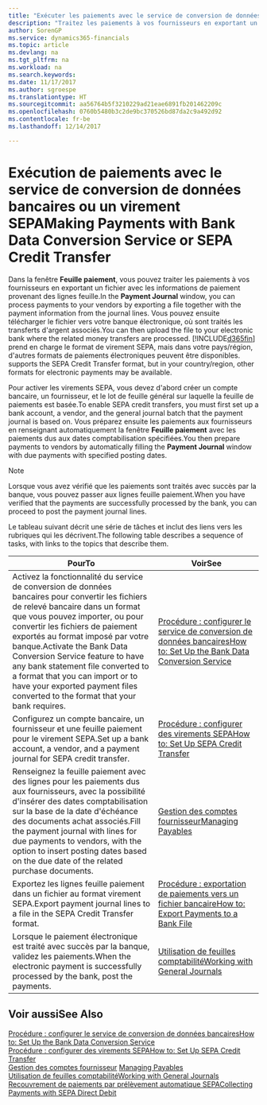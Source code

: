 ```yaml
---
title: "Exécuter les paiements avec le service de conversion de données bancaires ou un virement SEPA | Microsoft Docs"
description: "Traitez les paiements à vos fournisseurs en exportant un fichier avec les informations de paiement provenant des lignes feuille."
author: SorenGP
ms.service: dynamics365-financials
ms.topic: article
ms.devlang: na
ms.tgt_pltfrm: na
ms.workload: na
ms.search.keywords: 
ms.date: 11/17/2017
ms.author: sgroespe
ms.translationtype: HT
ms.sourcegitcommit: aa56764b5f3210229ad21eae6891fb201462209c
ms.openlocfilehash: 0760b5480b3c2de9bc370526bd87da2c9a492d92
ms.contentlocale: fr-be
ms.lasthandoff: 12/14/2017

---
```

# <a name="making-payments-with-bank-data-conversion-service-or-sepa-credit-transfer"></a><span data-ttu-id="3e81a-103">Exécution de paiements avec le service de conversion de données bancaires ou un virement SEPA</span><span class="sxs-lookup"><span data-stu-id="3e81a-103">Making Payments with Bank Data Conversion Service or SEPA Credit Transfer</span></span>
<span data-ttu-id="3e81a-104">Dans la fenêtre **Feuille paiement**, vous pouvez traiter les paiements à vos fournisseurs en exportant un fichier avec les informations de paiement provenant des lignes feuille.</span><span class="sxs-lookup"><span data-stu-id="3e81a-104">In the **Payment Journal** window, you can process payments to your vendors by exporting a file together with the payment information from the journal lines.</span></span> <span data-ttu-id="3e81a-105">Vous pouvez ensuite télécharger le fichier vers votre banque électronique, où sont traités les transferts d'argent associés.</span><span class="sxs-lookup"><span data-stu-id="3e81a-105">You can then upload the file to your electronic bank where the related money transfers are processed.</span></span> [!INCLUDE[d365fin](includes/d365fin_md.md)]<span data-ttu-id="3e81a-106"> prend en charge le format de virement SEPA, mais dans votre pays/région, d'autres formats de paiements électroniques peuvent être disponibles.</span><span class="sxs-lookup"><span data-stu-id="3e81a-106"> supports the SEPA Credit Transfer format, but in your country/region, other formats for electronic payments may be available.</span></span>   

 <span data-ttu-id="3e81a-107">Pour activer les virements SEPA, vous devez d'abord créer un compte bancaire, un fournisseur, et le lot de feuille général sur laquelle la feuille de paiements est basée.</span><span class="sxs-lookup"><span data-stu-id="3e81a-107">To enable SEPA credit transfers, you must first set up a bank account, a vendor, and the general journal batch that the payment journal is based on.</span></span> <span data-ttu-id="3e81a-108">Vous préparez ensuite les paiements aux fournisseurs en renseignant automatiquement la fenêtre **Feuille paiement** avec les paiements dus aux dates comptabilisation spécifiées.</span><span class="sxs-lookup"><span data-stu-id="3e81a-108">You then prepare payments to vendors by automatically filling the **Payment Journal** window with due payments with specified posting dates.</span></span>  

> [!NOTE]  
>  <span data-ttu-id="3e81a-109">Lorsque vous avez vérifié que les paiements sont traités avec succès par la banque, vous pouvez passer aux lignes feuille paiement.</span><span class="sxs-lookup"><span data-stu-id="3e81a-109">When you have verified that the payments are successfully processed by the bank, you can proceed to post the payment journal lines.</span></span>  

 <span data-ttu-id="3e81a-110">Le tableau suivant décrit une série de tâches et inclut des liens vers les rubriques qui les décrivent.</span><span class="sxs-lookup"><span data-stu-id="3e81a-110">The following table describes a sequence of tasks, with links to the topics that describe them.</span></span>   

|<span data-ttu-id="3e81a-111">**Pour**</span><span class="sxs-lookup"><span data-stu-id="3e81a-111">**To**</span></span>|<span data-ttu-id="3e81a-112">**Voir**</span><span class="sxs-lookup"><span data-stu-id="3e81a-112">**See**</span></span>|  
|------------|-------------|  
|<span data-ttu-id="3e81a-113">Activez la fonctionnalité du service de conversion de données bancaires pour convertir les fichiers de relevé bancaire dans un format que vous pouvez importer, ou pour convertir les fichiers de paiement exportés au format imposé par votre banque.</span><span class="sxs-lookup"><span data-stu-id="3e81a-113">Activate the Bank Data Conversion Service feature to have any bank statement file converted to a format that you can import or to have your exported payment files converted to the format that your bank requires.</span></span>|[<span data-ttu-id="3e81a-114">Procédure : configurer le service de conversion de données bancaires</span><span class="sxs-lookup"><span data-stu-id="3e81a-114">How to: Set Up the Bank Data Conversion Service</span></span>](bank-how-setup-bank-statement-service.md)|  
|<span data-ttu-id="3e81a-115">Configurez un compte bancaire, un fournisseur et une feuille paiement pour le virement SEPA.</span><span class="sxs-lookup"><span data-stu-id="3e81a-115">Set up a bank account, a vendor, and a payment journal for SEPA credit transfer.</span></span>|[<span data-ttu-id="3e81a-116">Procédure : configurer des virements SEPA</span><span class="sxs-lookup"><span data-stu-id="3e81a-116">How to: Set Up SEPA Credit Transfer</span></span>](finance-how-to-set-up-sepa-credit-transfer.md)|  
|<span data-ttu-id="3e81a-117">Renseignez la feuille paiement avec des lignes pour les paiements dus aux fournisseurs, avec la possibilité d'insérer des dates comptabilisation sur la base de la date d'échéance des documents achat associés.</span><span class="sxs-lookup"><span data-stu-id="3e81a-117">Fill the payment journal with lines for due payments to vendors, with the option to insert posting dates based on the due date of the related purchase documents.</span></span>|[<span data-ttu-id="3e81a-118">Gestion des comptes fournisseur</span><span class="sxs-lookup"><span data-stu-id="3e81a-118">Managing Payables</span></span>](payables-manage-payables.md)|  
|<span data-ttu-id="3e81a-119">Exportez les lignes feuille paiement dans un fichier au format virement SEPA.</span><span class="sxs-lookup"><span data-stu-id="3e81a-119">Export payment journal lines to a file in the SEPA Credit Transfer format.</span></span>|[<span data-ttu-id="3e81a-120">Procédure : exportation de paiements vers un fichier bancaire</span><span class="sxs-lookup"><span data-stu-id="3e81a-120">How to: Export Payments to a Bank File</span></span>](payables-how-export-payments-bank-file.md)|  
|<span data-ttu-id="3e81a-121">Lorsque le paiement électronique est traité avec succès par la banque, validez les paiements.</span><span class="sxs-lookup"><span data-stu-id="3e81a-121">When the electronic payment is successfully processed by the bank, post the payments.</span></span>|[<span data-ttu-id="3e81a-122">Utilisation de feuilles comptabilité</span><span class="sxs-lookup"><span data-stu-id="3e81a-122">Working with General Journals</span></span>](ui-work-general-journals.md)|  

## <a name="see-also"></a><span data-ttu-id="3e81a-123">Voir aussi</span><span class="sxs-lookup"><span data-stu-id="3e81a-123">See Also</span></span>  
[<span data-ttu-id="3e81a-124">Procédure : configurer le service de conversion de données bancaires</span><span class="sxs-lookup"><span data-stu-id="3e81a-124">How to: Set Up the Bank Data Conversion Service</span></span>](bank-how-setup-bank-statement-service.md)  
[<span data-ttu-id="3e81a-125">Procédure : configurer des virements SEPA</span><span class="sxs-lookup"><span data-stu-id="3e81a-125">How to: Set Up SEPA Credit Transfer</span></span>](finance-how-to-set-up-sepa-credit-transfer.md)  
<span data-ttu-id="3e81a-126">[Gestion des comptes fournisseur](payables-manage-payables.md) </span><span class="sxs-lookup"><span data-stu-id="3e81a-126">[Managing Payables](payables-manage-payables.md) </span></span>  
[<span data-ttu-id="3e81a-127">Utilisation de feuilles comptabilité</span><span class="sxs-lookup"><span data-stu-id="3e81a-127">Working with General Journals</span></span>](ui-work-general-journals.md)  
[<span data-ttu-id="3e81a-128">Recouvrement de paiements par prélèvement automatique SEPA</span><span class="sxs-lookup"><span data-stu-id="3e81a-128">Collecting Payments with SEPA Direct Debit</span></span>](finance-collect-payments-with-sepa-direct-debit.md)   

